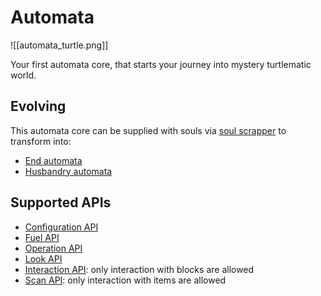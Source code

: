 # Automata
<span class="describeimg">![[automata_turtle.png]]</span>

Your first automata core, that starts your journey into mystery turtlematic world.

## Evolving

This automata core can be supplied with souls via [soul scrapper](soul_scrapper.md) to transform into:

- [End automata](end.md)
- [Husbandry automata](husbandry.md)

## Supported APIs

- [Configuration API](configuration.md)
- [Fuel API](fuel.md)
- [Operation API](operation.md)
- [Look API](look.md)
- [Interaction API](interaction.md): only interaction with blocks are allowed
- [Scan API](scan.md): only interaction with items are allowed
